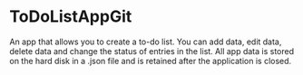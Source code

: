 # ToDoListAppGit

An app that allows you to create a to-do list. You can add data, edit data, delete data and change the status of entries in the list.
All app data is stored on the hard disk in a .json file and is retained after the application is closed.
